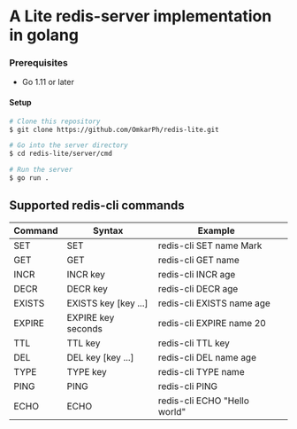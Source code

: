 
# A Lite redis-server implementation in golang

### Prerequisites

- Go 1.11 or later

#### Setup

```bash
# Clone this repository
$ git clone https://github.com/OmkarPh/redis-lite.git

# Go into the server directory
$ cd redis-lite/server/cmd

# Run the server
$ go run .
```

## Supported redis-cli commands

| Command 	| Syntax            	| Example                      	|   	|
|---------	|-------------------	|------------------------------	|---	|
| SET     	| SET <key> <value> 	| redis-cli SET name Mark      	|   	|
| GET     	| GET <key>         	| redis-cli GET name           	|   	|
| INCR    	| INCR key          	| redis-cli INCR age           	|   	|
| DECR    	| DECR key          	| redis-cli DECR age           	|   	|
| EXISTS    	| EXISTS key [key ...]           	| redis-cli EXISTS name age           	|   	|
| EXPIRE    	| EXPIRE key seconds         	| redis-cli EXPIRE name 20           	|   	|
| TTL    	| TTL key          	| redis-cli TTL key           	|   	|
| DEL    	| DEL key [key ...]           	| redis-cli DEL name age           	|   	|
| TYPE    	| TYPE key          	| redis-cli TYPE name           	|   	|
| PING    	| PING              	| redis-cli PING               	|   	|
| ECHO    	| ECHO <message>    	| redis-cli ECHO "Hello world" 	|   	|
